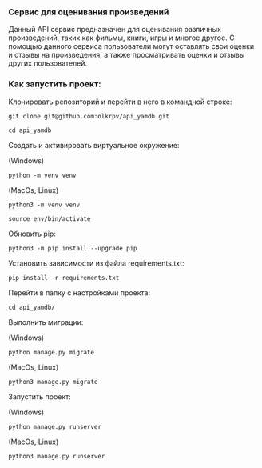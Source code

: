 ### Сервис для оценивания произведений
Данный API сервис предназначен для оценивания различных произведений, таких как фильмы, книги, игры и многое другое. С помощью данного сервиса пользователи могут оставлять свои оценки и отзывы на произведения, а также просматривать оценки и отзывы других пользователей.

### Как запустить проект:

Клонировать репозиторий и перейти в него в командной строке:

```
git clone git@github.com:olkrpv/api_yamdb.git
```

```
cd api_yamdb
```

Cоздать и активировать виртуальное окружение:

(Windows)
```
python -m venv venv
```

(MacOs, Linux)
```
python3 -m venv venv
```

```
source env/bin/activate
```

Обновить pip:

```
python3 -m pip install --upgrade pip
```

Установить зависимости из файла requirements.txt:

```
pip install -r requirements.txt
```
Перейти в папку с настройками проекта:

```
cd api_yamdb/
```

Выполнить миграции:

(Windows)
```
python manage.py migrate
```

(MacOs, Linux)
```
python3 manage.py migrate
```

Запустить проект:

(Windows)
```
python manage.py runserver
```

(MacOs, Linux)
```
python3 manage.py runserver
```
